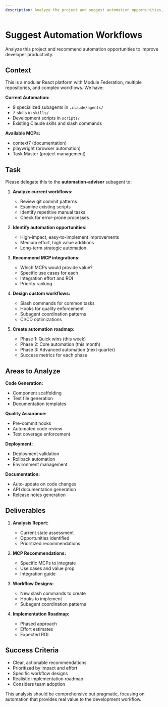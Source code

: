 ```yaml
---
description: Analyze the project and suggest automation opportunities, MCP integrations, and workflow improvements.
---
```


# Suggest Automation Workflows

Analyze this project and recommend automation opportunities to improve developer productivity.

## Context
This is a modular React platform with Module Federation, multiple repositories, and complex workflows. We have:

**Current Automation:**
- 9 specialized subagents in `.claude/agents/`
- 7 skills in `skills/`
- Development scripts in `scripts/`
- Existing Claude skills and slash commands

**Available MCPs:**
- context7 (documentation)
- playwright (browser automation)
- Task Master (project management)

## Task
Please delegate this to the **automation-advisor** subagent to:

1. **Analyze current workflows:**
   - Review git commit patterns
   - Examine existing scripts
   - Identify repetitive manual tasks
   - Check for error-prone processes

2. **Identify automation opportunities:**
   - High-impact, easy-to-implement improvements
   - Medium effort, high value additions
   - Long-term strategic automation

3. **Recommend MCP integrations:**
   - Which MCPs would provide value?
   - Specific use cases for each
   - Integration effort and ROI
   - Priority ranking

4. **Design custom workflows:**
   - Slash commands for common tasks
   - Hooks for quality enforcement
   - Subagent coordination patterns
   - CI/CD optimizations

5. **Create automation roadmap:**
   - Phase 1: Quick wins (this week)
   - Phase 2: Core automation (this month)
   - Phase 3: Advanced automation (next quarter)
   - Success metrics for each phase

## Areas to Analyze

**Code Generation:**
- Component scaffolding
- Test file generation
- Documentation templates

**Quality Assurance:**
- Pre-commit hooks
- Automated code review
- Test coverage enforcement

**Deployment:**
- Deployment validation
- Rollback automation
- Environment management

**Documentation:**
- Auto-update on code changes
- API documentation generation
- Release notes generation

## Deliverables

1. **Analysis Report:**
   - Current state assessment
   - Opportunities identified
   - Prioritized recommendations

2. **MCP Recommendations:**
   - Specific MCPs to integrate
   - Use cases and value prop
   - Integration guide

3. **Workflow Designs:**
   - New slash commands to create
   - Hooks to implement
   - Subagent coordination patterns

4. **Implementation Roadmap:**
   - Phased approach
   - Effort estimates
   - Expected ROI

## Success Criteria
- Clear, actionable recommendations
- Prioritized by impact and effort
- Specific workflow designs
- Realistic implementation roadmap
- Considers team adoption

This analysis should be comprehensive but pragmatic, focusing on automation that provides real value to the development workflow.
